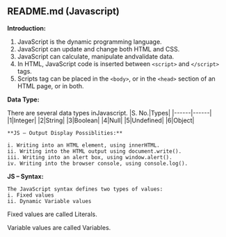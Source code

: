 ## README.md (Javascript)
**Introduction:**

 1. JavaScript is the dynamic programming language. 
 2. JavaScript can update and change both HTML and CSS.
 3. JavaScript can calculate, manipulate andvalidate data.
 4. In HTML, JavaScript code is inserted between `<script>` and `</script>` tags.
 5. Scripts tag can be placed in the `<body>`, or in the `<head>` section of an HTML page, or in both.

**Data Type:**

There are several data types inJavascript.
|S. No.|Types|
|------|------|
|1|Integer|
|2|String|
|3|Boolean|
|4|Null|
|5|Undefined|
|6|Object|

    **JS – Output Display Possiblities:**

    i. Writing into an HTML element, using innerHTML.
    ii. Writing into the HTML output using document.write().
    iii. Writing into an alert box, using window.alert().
    iv. Writing into the browser console, using console.log().

__JS – Syntax:__

	The JavaScript syntax defines two types of values:
    i. Fixed values 
    ii. Dynamic Variable values 

Fixed values are called Literals.

Variable values are called Variables.

    